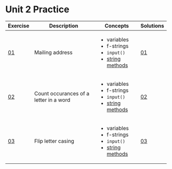 # Unit 2 Practice

| Exercise | Description | Concepts | Solutions |
|----------|-------------|----------|-----------|
|[01](exercise_1.md) | Mailing address |<ul><li>variables</li><li>f-strings</li><li>`input()`</li><li>[string methods](https://www.w3schools.com/python/python_ref_string.asp)</li></ul>|[01](solutions/exercise_1_solution.md)
|[02](exercise_2.md) | Count occurances of a letter in a word |<ul><li>variables</li><li>f-strings</li><li>`input()`</li><li>[string methods](https://www.w3schools.com/python/python_ref_string.asp)</li></ul>|[02](solutions/exercise_2_solution.md)
|[03](exercise_3.md) | Flip letter casing | <ul><li>variables</li><li>f-strings</li><li>`input()`</li><li>[string methods](https://www.w3schools.com/python/python_ref_string.asp)</li></ul>|[03](solutions/exercise_3_solution.md)
